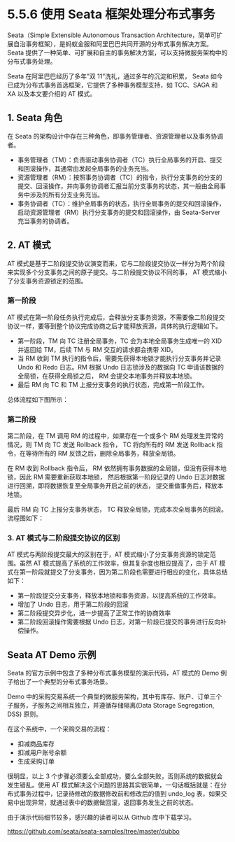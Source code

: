 # 5.5.6 使用 Seata 框架处理分布式事务

Seata（Simple Extensible Autonomous Transaction Architecture，简单可扩展自治事务框架），是蚂蚁金服和阿里巴巴共同开源的分布式事务解决方案。
Seata 提供了一种简单、可扩展和自主的事务解决方案，可以支持微服务架构中的分布式事务处理。

Seata 在阿里巴巴经历了多年”双 11“洗礼，通过多年的沉淀和积累， Seata 如今已成为分布式事务首选框架，它提供了多种事务模型支持，如 TCC、SAGA 和 XA 以及本文要介绍的 AT 模式。


## 1. Seata 角色

在 Seata 的架构设计中存在三种角色，即事务管理者、资源管理者以及事务协调者。

- 事务管理者（TM）：负责驱动事务协调者（TC）执行全局事务的开启、提交和回滚操作，其通常由发起全局事务的业务充当。
- 资源管理者（RM）：按照事务协调者（TC）的指令，执行分支事务的分支的提交、回滚操作，并向事务协调者汇报当前分支事务的状态，其一般由全局事务中涉及的所有分支业务充当。
- 事务协调者（TC）：维护全局事务的状态，执行全局事务的提交和回滚操作，启动资源管理者（RM）执行分支事务的提交和回滚操作，由 Seata-Server 充当事务的协调者。

## 2. AT 模式

AT 模式是基于二阶段提交协议演变而来，它与二阶段提交协议一样分为两个阶段来实现多个分支事务之间的原子提交。与二阶段提交协议不同的事， AT 模式缩小了分支事务资源锁定的范围。

### 第一阶段

AT 模式在第一阶段任务执行完成后，会释放分支事务资源，不需要像二阶段提交协议一样，要等到整个协议完成协商之后才能释放资源，具体的执行逻辑如下。

- 第一阶段，TM 向 TC 注册全局事务，TC 会为本地全局事务生成唯一的 XID 并返回给 TM，后续 TM 与 RM 交互的请求都会携带 XID。
- 当 RM 收到 TM 执行的指令后，需要先获得本地锁才能执行分支事务并记录 Undo 和 Redo 日志。RM 根据 Undo 日志锁涉及的数据向 TC 申请该数据的全局锁，在获得全局锁之后， RM 会提交本地事务并释放本地锁。
- 最后 RM 向 TC 和 TM 上报分支事务的执行状态，完成第一阶段工作。

总体流程如下图所示：


### 第二阶段

第二阶段，在 TM 调用 RM 的过程中，如果存在一个或多个 RM 处理发生异常的情况，则 TM 向 TC 发送 Rollback 指令， TC 将向所有的 RM 发送 Rollback 指令，在等待所有的 RM 反馈之后，删除全局事务，释放全局锁。

在 RM 收到 Rollback 指令后， RM 依然拥有事务数据的全局锁，但没有获得本地锁，因此 RM 需要重新获取本地锁， 然后根据第一阶段记录的 Undo 日志对数据进行回溯，即将数据恢复至全局事务开启之前的状态， 提交重做事务后，释放本地锁。

最后 RM 向 TC 上报分支事务状态， TC 释放全局锁，完成本次全局事务的回滚。流程图如下：


### 3. AT 模式与二阶段提交协议的区别

AT 模式与两阶段提交最大的区别在于，AT 模式缩小了分支事务资源的锁定范围。虽然 AT 模式提高了系统的工作效率，但其复杂度也相应提高了，由于 AT 模式在第一阶段就提交了分支事务，因为第二阶段也需要进行相应的变化，具体总结如下：

- 第一阶段提交分支事务，释放本地锁和事务资源，以提高系统的工作效率。
- 增加了 Undo 日志，用于第二阶段的回滚
- 第二阶段提交异步化，进一步提高了正常工作的协商效率
- 第二阶段回滚操作需要根据 Undo 日志，对第一阶段已提交的事务进行反向补偿操作。


## Seata AT Demo 示例

Seata 的官方示例中包含了多种分布式事务模型的演示代码，AT 模式的 Demo 例子给出了一个典型的分布式事务场景。

Demo 中的采购交易系统一个典型的微服务架构，其中有库存、账户、订单三个子服务，子服务之间相互独立，并遵循存储隔离(Data Storage Segregation, DSS) 原则。

在这个系统中，一个采购交易的流程：
- 扣减商品库存
- 扣减用户账号余额
- 生成采购订单

很明显，以上 3 个步骤必须要么全部成功，要么全部失败，否则系统的数据就会发生错乱。使用 AT 模式解决这个问题的思路其实很简单，一句话概括就是：在分布式事务过程中，记录待修改的数据修改前和修改后的值到 undo_log 表，如果交易中出现异常，就通过表中的数据做回滚，返回事务发生之前的状态。

由于演示代码细节较多，感兴趣的读者可以从 Github 库中下载学习。

https://github.com/seata/seata-samples/tree/master/dubbo